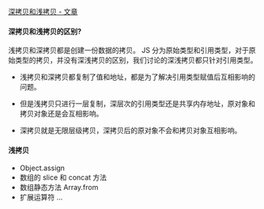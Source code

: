 <!--
 * @Date: 2022-08-08
 * @Author: 马晓川 maxc@dustess.com
 * @LastEditors: 马晓川 maxc@dustess.com
 * @LastEditTime: 2022-08-08
-->

[深拷贝和浅拷贝 - 文章](https://juejin.cn/post/7072528644739956773)

#### 深拷贝和浅拷贝的区别?
浅拷贝和深拷贝都是创建一份数据的拷贝。
JS 分为原始类型和引用类型，对于原始类型的拷贝，并没有深浅拷贝的区别，我们讨论的深浅拷贝都只针对引用类型。

  * 浅拷贝和深拷贝都复制了值和地址，都是为了解决引用类型赋值后互相影响的问题。

  * 但是浅拷贝只进行一层复制，深层次的引用类型还是共享内存地址，原对象和拷贝对象还是会互相影响。

  * 深拷贝就是无限层级拷贝，深拷贝后的原对象不会和拷贝对象互相影响。


#### 浅拷贝
  * Object.assign
  * 数组的 slice 和 concat 方法
  * 数组静态方法 Array.from
  * 扩展运算符 ...